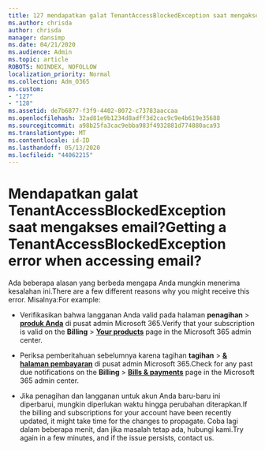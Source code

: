 ```yaml
---
title: 127 mendapatkan galat TenantAccessBlockedException saat mengakses email?
ms.author: chrisda
author: chrisda
manager: dansimp
ms.date: 04/21/2020
ms.audience: Admin
ms.topic: article
ROBOTS: NOINDEX, NOFOLLOW
localization_priority: Normal
ms.collection: Adm_O365
ms.custom:
- "127"
- "128"
ms.assetid: de7b6877-f3f9-4402-8072-c73783aaccaa
ms.openlocfilehash: 32ad81e9b1234d8adff3d2cac9c9e4b619e35688
ms.sourcegitcommit: a98b25fa3cac9ebba983f4932881d774880aca93
ms.translationtype: MT
ms.contentlocale: id-ID
ms.lasthandoff: 05/13/2020
ms.locfileid: "44062215"
---
```

# <a name="getting-a-tenantaccessblockedexception-error-when-accessing-email"></a><span data-ttu-id="61db1-102">Mendapatkan galat TenantAccessBlockedException saat mengakses email?</span><span class="sxs-lookup"><span data-stu-id="61db1-102">Getting a TenantAccessBlockedException error when accessing email?</span></span>

<span data-ttu-id="61db1-103">Ada beberapa alasan yang berbeda mengapa Anda mungkin menerima kesalahan ini.</span><span class="sxs-lookup"><span data-stu-id="61db1-103">There are a few different reasons why you might receive this error.</span></span> <span data-ttu-id="61db1-104">Misalnya:</span><span class="sxs-lookup"><span data-stu-id="61db1-104">For example:</span></span>

- <span data-ttu-id="61db1-105">Verifikasikan bahwa langganan Anda valid pada halaman **penagihan** \> **[produk Anda](https://portal.office.com/adminportal/home#/subscriptions)** di pusat admin Microsoft 365.</span><span class="sxs-lookup"><span data-stu-id="61db1-105">Verify that your subscription is valid on the **Billing** \> **[Your products](https://portal.office.com/adminportal/home#/subscriptions)** page in the Microsoft 365 admin center.</span></span>

- <span data-ttu-id="61db1-106">Periksa pemberitahuan sebelumnya karena tagihan **tagihan** \> **[& halaman pembayaran](https://portal.office.com/adminportal/home#/billoverview)** di pusat admin Microsoft 365.</span><span class="sxs-lookup"><span data-stu-id="61db1-106">Check for any past due notifications on the **Billing** \> **[Bills & payments](https://portal.office.com/adminportal/home#/billoverview)** page in the Microsoft 365 admin center.</span></span>

- <span data-ttu-id="61db1-107">Jika penagihan dan langganan untuk akun Anda baru-baru ini diperbarui, mungkin diperlukan waktu hingga perubahan diterapkan.</span><span class="sxs-lookup"><span data-stu-id="61db1-107">If the billing and subscriptions for your account have been recently updated, it might take time for the changes to propagate.</span></span> <span data-ttu-id="61db1-108">Coba lagi dalam beberapa menit, dan jika masalah tetap ada, hubungi kami.</span><span class="sxs-lookup"><span data-stu-id="61db1-108">Try again in a few minutes, and if the issue persists, contact us.</span></span>
